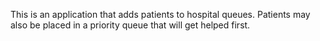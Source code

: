 This is an application that adds patients to hospital queues. Patients may also be placed in a priority queue that will get helped first.
